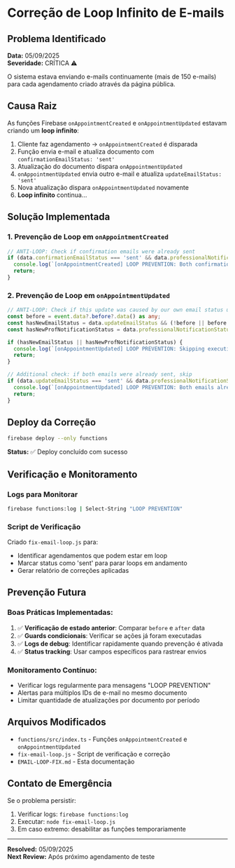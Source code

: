 # Correção de Loop Infinito de E-mails

## Problema Identificado

**Data:** 05/09/2025  
**Severidade:** CRÍTICA ⚠️

O sistema estava enviando e-mails continuamente (mais de 150 e-mails) para cada agendamento criado através da página pública.

## Causa Raiz

As funções Firebase `onAppointmentCreated` e `onAppointmentUpdated` estavam criando um **loop infinito**:

1. Cliente faz agendamento → `onAppointmentCreated` é disparada
2. Função envia e-mail e atualiza documento com `confirmationEmailStatus: 'sent'`
3. Atualização do documento dispara `onAppointmentUpdated`
4. `onAppointmentUpdated` envia outro e-mail e atualiza `updateEmailStatus: 'sent'`
5. Nova atualização dispara `onAppointmentUpdated` novamente
6. **Loop infinito** continua...

## Solução Implementada

### 1. Prevenção de Loop em `onAppointmentCreated`

```typescript
// ANTI-LOOP: Check if confirmation emails were already sent
if (data.confirmationEmailStatus === 'sent' && data.professionalNotificationStatus === 'sent') {
  console.log(`[onAppointmentCreated] LOOP PREVENTION: Both confirmation emails already sent, skipping.`);
  return;
}
```

### 2. Prevenção de Loop em `onAppointmentUpdated`

```typescript
// ANTI-LOOP: Check if this update was caused by our own email status updates
const before = event.data?.before?.data() as any;
const hasNewEmailStatus = data.updateEmailStatus && (!before || before.updateEmailStatus !== data.updateEmailStatus);
const hasNewProfNotificationStatus = data.professionalNotificationStatus && (!before || before.professionalNotificationStatus !== data.professionalNotificationStatus);

if (hasNewEmailStatus || hasNewProfNotificationStatus) {
  console.log(`[onAppointmentUpdated] LOOP PREVENTION: Skipping execution because this update was triggered by email status change.`);
  return;
}

// Additional check: if both emails were already sent, skip
if (data.updateEmailStatus === 'sent' && data.professionalNotificationStatus === 'sent') {
  console.log(`[onAppointmentUpdated] LOOP PREVENTION: Both emails already sent, skipping.`);
  return;
}
```

## Deploy da Correção

```bash
firebase deploy --only functions
```

**Status:** ✅ Deploy concluído com sucesso

## Verificação e Monitoramento

### Logs para Monitorar
```bash
firebase functions:log | Select-String "LOOP PREVENTION"
```

### Script de Verificação
Criado `fix-email-loop.js` para:
- Identificar agendamentos que podem estar em loop
- Marcar status como 'sent' para parar loops em andamento
- Gerar relatório de correções aplicadas

## Prevenção Futura

### Boas Práticas Implementadas:
1. ✅ **Verificação de estado anterior**: Comparar `before` e `after` data
2. ✅ **Guards condicionais**: Verificar se ações já foram executadas  
3. ✅ **Logs de debug**: Identificar rapidamente quando prevenção é ativada
4. ✅ **Status tracking**: Usar campos específicos para rastrear envios

### Monitoramento Contínuo:
- Verificar logs regularmente para mensagens "LOOP PREVENTION"
- Alertas para múltiplos IDs de e-mail no mesmo documento
- Limitar quantidade de atualizações por documento por período

## Arquivos Modificados

- `functions/src/index.ts` - Funções `onAppointmentCreated` e `onAppointmentUpdated`
- `fix-email-loop.js` - Script de verificação e correção
- `EMAIL-LOOP-FIX.md` - Esta documentação

## Contato de Emergência

Se o problema persistir:
1. Verificar logs: `firebase functions:log`
2. Executar: `node fix-email-loop.js`
3. Em caso extremo: desabilitar as funções temporariamente

---
**Resolved:** 05/09/2025  
**Next Review:** Após próximo agendamento de teste
